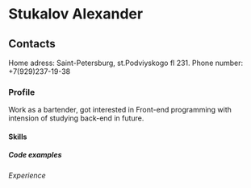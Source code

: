 # Stukalov Alexander

## Contacts
Home adress: Saint-Petersburg, st.Podviyskogo fl 231.
Phone number: +7(929)237-19-38

### Profile
Work as a bartender, got interested in Front-end programming with intension of studying back-end in future.

#### Skills


##### Code examples


###### Experience 

